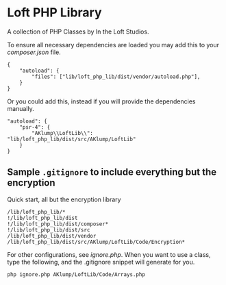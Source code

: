 # Loft PHP Library

A collection of PHP Classes by In the Loft Studios.

To ensure all necessary dependencies are loaded you may add this to your _composer.json_ file.

    {
        "autoload": {
            "files": ["lib/loft_php_lib/dist/vendor/autoload.php"],
        }
    }
    
Or you could add this, instead if you will provide the dependencies manually.

    "autoload": {
        "psr-4": {
            "AKlump\\LoftLib\\": "lib/loft_php_lib/dist/src/AKlump/LoftLib"
        }
    }

## Sample `.gitignore` to include everything but the encryption

Quick start, all but the encryption library

    /lib/loft_php_lib/*
    !/lib/loft_php_lib/dist
    !/lib/loft_php_lib/dist/composer*
    !/lib/loft_php_lib/dist/src
    /lib/loft_php_lib/dist/vendor
    /lib/loft_php_lib/dist/src/AKlump/LoftLib/Code/Encryption*

For other configurations, see _ignore.php_.  When you want to use a class, type the following, and the .gitignore snippet will generate for you.

    php ignore.php AKlump/LoftLib/Code/Arrays.php
